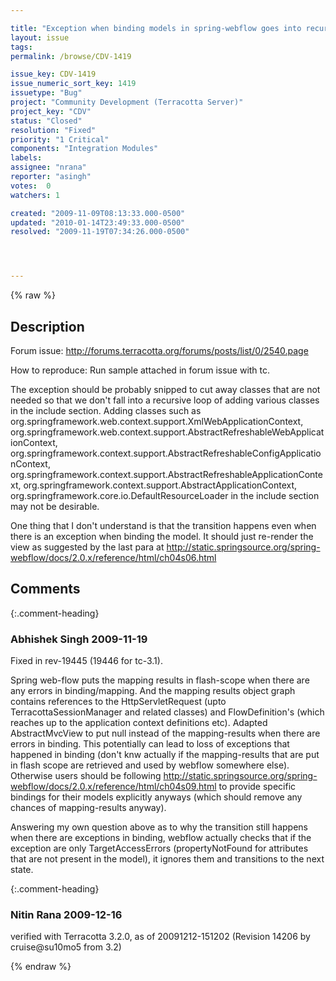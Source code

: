 ```yaml
---

title: "Exception when binding models in spring-webflow goes into recursive suggestions of adding Classes in the instrument-classes/include section"
layout: issue
tags: 
permalink: /browse/CDV-1419

issue_key: CDV-1419
issue_numeric_sort_key: 1419
issuetype: "Bug"
project: "Community Development (Terracotta Server)"
project_key: "CDV"
status: "Closed"
resolution: "Fixed"
priority: "1 Critical"
components: "Integration Modules"
labels: 
assignee: "nrana"
reporter: "asingh"
votes:  0
watchers: 1

created: "2009-11-09T08:13:33.000-0500"
updated: "2010-01-14T23:49:33.000-0500"
resolved: "2009-11-19T07:34:26.000-0500"




---
```


{% raw %}

## Description

<div markdown="1" class="description">

Forum issue: http://forums.terracotta.org/forums/posts/list/0/2540.page

How to reproduce: Run sample attached in forum issue with tc.

The exception should be probably snipped to cut away classes that are not needed so that we don't fall into a recursive loop of adding various classes in the include section. Adding classes such as org.springframework.web.context.support.XmlWebApplicationContext, org.springframework.web.context.support.AbstractRefreshableWebApplicationContext, org.springframework.context.support.AbstractRefreshableConfigApplicationContext, org.springframework.context.support.AbstractRefreshableApplicationContext, org.springframework.context.support.AbstractApplicationContext, org.springframework.core.io.DefaultResourceLoader in the include section may not be desirable.

One thing that I don't understand is that the transition happens even when there is an exception when binding the model. It should just re-render the view as suggested by the last para at http://static.springsource.org/spring-webflow/docs/2.0.x/reference/html/ch04s06.html



</div>

## Comments


{:.comment-heading}
### **Abhishek Singh** <span class="date">2009-11-19</span>

<div markdown="1" class="comment">

Fixed in rev-19445 (19446 for tc-3.1).

Spring web-flow puts the mapping results in flash-scope when there are any errors in binding/mapping. And the mapping results object graph contains references to the HttpServletRequest (upto TerracottaSessionManager and related classes) and FlowDefinition's (which reaches up to the application context definitions etc).
Adapted AbstractMvcView to put null instead of the mapping-results when there are errors in binding. This potentially can lead to loss of exceptions that happened in binding (don't knw actually if the mapping-results that are put in flash scope are retrieved and used by webflow somewhere else). Otherwise users should be following http://static.springsource.org/spring-webflow/docs/2.0.x/reference/html/ch04s09.html to provide specific bindings for their models explicitly anyways (which should remove any chances of mapping-results anyway).

Answering my own question above as to why the transition still happens when there are exceptions in binding, webflow actually checks that if the exception are only TargetAccessErrors (propertyNotFound for attributes that are not present in the model), it ignores them and transitions to the next state.

</div>


{:.comment-heading}
### **Nitin Rana** <span class="date">2009-12-16</span>

<div markdown="1" class="comment">

verified with Terracotta 3.2.0, as of 20091212-151202 (Revision 14206 by cruise@su10mo5 from 3.2)

</div>



{% endraw %}
